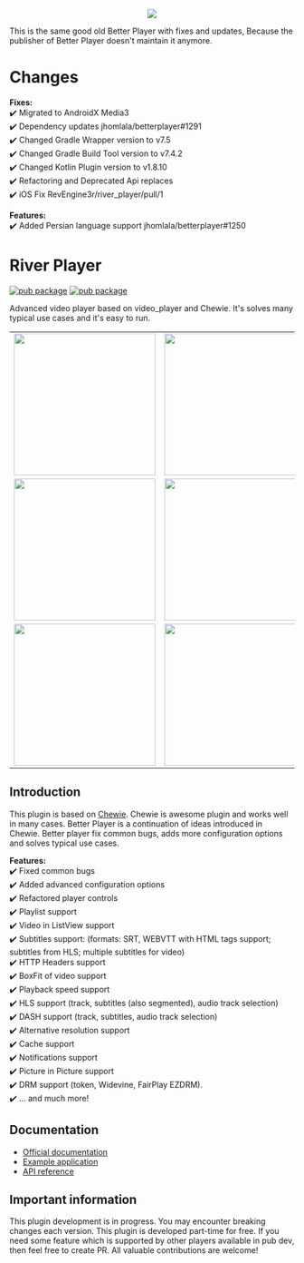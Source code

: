 <p align="center">
<img src="https://raw.githubusercontent.com/RevEngine3r/river_player/master/media/logo.webp">
</p>

This is the same good old Better Player with fixes and updates,
Because the publisher of Better Player doesn't maintain it anymore.

# Changes

**Fixes:**  
✔️ Migrated to AndroidX Media3  
✔️ Dependency updates jhomlala/betterplayer#1291  
✔️ Changed Gradle Wrapper version to v7.5  
✔️ Changed Gradle Build Tool version to v7.4.2  
✔️ Changed Kotlin Plugin version to v1.8.10  
✔️ Refactoring and Deprecated Api replaces  
✔️ iOS Fix RevEngine3r/river_player/pull/1  

**Features:**  
✔️ Added Persian language support jhomlala/betterplayer#1250

# River Player

[![pub package](https://img.shields.io/github/license/jhomlala/betterplayer.svg?style=flat)](https://github.com/RevEngine3r/river_player)
[![pub package](https://img.shields.io/badge/platform-flutter-blue.svg)](https://github.com/RevEngine3r/river_player)

Advanced video player based on video_player and Chewie. It's solves many typical use cases and it's
easy to run.

<table>
   <tr>
      <td>
         <img width="250px" src="https://raw.githubusercontent.com/RevEngine3r/river_player/master/media/1.webp">
      </td>
      <td>
         <img width="250px" src="https://raw.githubusercontent.com/RevEngine3r/river_player/master/media/2.webp">
      </td>
      <td>
         <img width="250px" src="https://raw.githubusercontent.com/RevEngine3r/river_player/master/media/3.webp">
      </td>
      <td>
         <img width="250px" src="https://raw.githubusercontent.com/RevEngine3r/river_player/master/media/4.webp">
      </td>
      <td>
         <img width="250px" src="https://raw.githubusercontent.com/RevEngine3r/river_player/master/media/5.webp">
      </td>
      <td>
         <img width="250px" src="https://raw.githubusercontent.com/RevEngine3r/river_player/master/media/6.webp">
      </td>
   </tr>
   <tr>
      <td>
         <img width="250px" src="https://raw.githubusercontent.com/RevEngine3r/river_player/master/media/7.webp">
      </td>
      <td>
         <img width="250px" src="https://raw.githubusercontent.com/RevEngine3r/river_player/master/media/8.webp">
      </td>
      <td>
         <img width="250px" src="https://raw.githubusercontent.com/RevEngine3r/river_player/master/media/9.webp">
      </td>
      <td>
         <img width="250px" src="https://raw.githubusercontent.com/RevEngine3r/river_player/master/media/10.webp">
      </td>
      <td>
         <img width="250px" src="https://raw.githubusercontent.com/RevEngine3r/river_player/master/media/11.webp">
      </td>
      <td>
         <img width="250px" src="https://raw.githubusercontent.com/RevEngine3r/river_player/master/media/12.webp">
      </td>
   </tr>
   <tr>
      <td>
         <img width="250px" src="https://raw.githubusercontent.com/RevEngine3r/river_player/master/media/13.webp">
      </td>
      <td>
         <img width="250px" src="https://raw.githubusercontent.com/RevEngine3r/river_player/master/media/14.webp">
      </td>
      <td>
         <img width="250px" src="https://raw.githubusercontent.com/RevEngine3r/river_player/master/media/15.webp">
      </td>
      <td>
         <img width="250px" src="https://raw.githubusercontent.com/RevEngine3r/river_player/master/media/16.webp">
      </td>
    </tr>	
</table>

## Introduction

This plugin is based on [Chewie](https://github.com/brianegan/chewie). Chewie is awesome plugin and
works well in many cases. Better Player is a continuation of ideas introduced in Chewie. Better
player fix common bugs, adds more configuration options and solves typical use cases.

**Features:**  
✔️ Fixed common bugs  
✔️ Added advanced configuration options  
✔️ Refactored player controls  
✔️ Playlist support  
✔️ Video in ListView support  
✔️ Subtitles support: (formats: SRT, WEBVTT with HTML tags support; subtitles from HLS; multiple
subtitles for video)  
✔️ HTTP Headers support  
✔️ BoxFit of video support  
✔️ Playback speed support  
✔️ HLS support (track, subtitles (also segmented), audio track selection)  
✔️ DASH support (track, subtitles, audio track selection)     
✔️ Alternative resolution support  
✔️ Cache support  
✔️ Notifications support  
✔️ Picture in Picture support     
✔️ DRM support (token, Widevine, FairPlay EZDRM).    
✔️ ... and much more!

## Documentation

* [Official documentation](https://jhomlala.github.io/betterplayer/)
* [Example application](https://github.com/RevEngine3r/river_player/tree/master/example)
* [API reference](https://pub.dev/documentation/better_player/latest/better_player/better_player-library.html)

## Important information

This plugin development is in progress. You may encounter breaking changes each version. This plugin
is developed part-time for free. If you need
some feature which is supported by other players available in pub dev, then feel free to create PR.
All valuable contributions are welcome!


